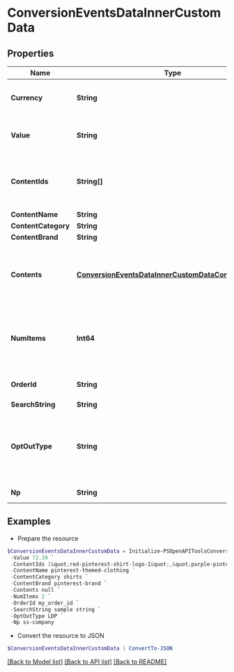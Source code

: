 # ConversionEventsDataInnerCustomData
## Properties

Name | Type | Description | Notes
------------ | ------------- | ------------- | -------------
**Currency** | **String** | The ISO-4217 currency code. If not provided, we will default to the advertiser&#39;s currency set during account creation. Your campaign performance needs this field to report right ROAS/CPA. | [optional] 
**Value** | **String** | Total value of the event. Accepted as a string in the request; it will be parsed into a double. For example, if there are two items in a checkout event, the value should be the total price. We recommend to use pre-tax, pre-shipping final value. | [optional] 
**ContentIds** | **String[]** | List of products IDs. We recommend using this if you are a merchant for PageVisit, AddToCart and Checkouts. For detail, please check &lt;a href&#x3D;&quot;&quot;https://help.pinterest.com/en/business/article/before-you-get-started-with-catalogs&quot;&quot; target&#x3D;&quot;&quot;_blank&quot;&quot;&gt;here&lt;/a&gt; (Install the Pinterest tag section). | [optional] 
**ContentName** | **String** | The name of the page or product associated with the event. | [optional] 
**ContentCategory** | **String** | The category of the content associated with the event. | [optional] 
**ContentBrand** | **String** | The brand of the content associated with the event. | [optional] 
**Contents** | [**ConversionEventsDataInnerCustomDataContentsInner[]**](ConversionEventsDataInnerCustomDataContentsInner.md) | A list of objects containing information about products, such as price and quantity. We recommend using this if you are a merchant for PageVisit, AddToCart and Checkouts. For detail, please check &lt;a href&#x3D;&quot;&quot;https://help.pinterest.com/en/business/article/before-you-get-started-with-catalogs&quot;&quot; target&#x3D;&quot;&quot;_blank&quot;&quot;&gt;here&lt;/a&gt; (Install the Pinterest tag section). | [optional] 
**NumItems** | **Int64** | Total number of products of the event. For example, the total number of items purchased in a checkout event. We recommend using this if you are a merchant for AddToCart and Checkouts. For detail, please check &lt;a href&#x3D;&quot;&quot;https://help.pinterest.com/en/business/article/before-you-get-started-with-catalogs&quot;&quot; target&#x3D;&quot;&quot;_blank&quot;&quot;&gt;here&lt;/a&gt; (Install the Pinterest tag section). | [optional] 
**OrderId** | **String** | The order ID. We recommend sending order_id to help us deduplicate events when necessary. This also helps to run other measurement products at Pinterest. | [optional] 
**SearchString** | **String** | The search string related to the user conversion event. | [optional] 
**OptOutType** | **String** | Flags for different privacy rights laws to opt out users of sharing personal information. Values should be comma separated. Please follow the &lt;a href&#x3D;&quot;&quot;https://help.pinterest.com/en/business/article/limited-data-processing&quot;&quot; target&#x3D;&quot;&quot;_blank&quot;&quot;&gt;Help Center&lt;/a&gt; and &lt;a href&#x3D;&quot;&quot;/docs/api-features/conversion-overview/&quot;&quot; target&#x3D;&quot;&quot;_blank&quot;&quot;&gt;dev site&lt;/a&gt; for specific opt_out_type set up. | [optional] 
**Np** | **String** | Named partner. Not required, this is for Pinterest internal use only. Please do not use this unless specifically guided. | [optional] 

## Examples

- Prepare the resource
```powershell
$ConversionEventsDataInnerCustomData = Initialize-PSOpenAPIToolsConversionEventsDataInnerCustomData  -Currency USD `
 -Value 72.39 `
 -ContentIds [&quot;red-pinterest-shirt-logo-1&quot;,&quot;purple-pinterest-shirt-logo-3&quot;] `
 -ContentName pinterest-themed-clothing `
 -ContentCategory shirts `
 -ContentBrand pinterest-brand `
 -Contents null `
 -NumItems 2 `
 -OrderId my_order_id `
 -SearchString sample string `
 -OptOutType LDP `
 -Np ss-company
```

- Convert the resource to JSON
```powershell
$ConversionEventsDataInnerCustomData | ConvertTo-JSON
```

[[Back to Model list]](../README.md#documentation-for-models) [[Back to API list]](../README.md#documentation-for-api-endpoints) [[Back to README]](../README.md)

